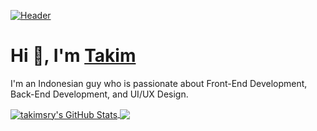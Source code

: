 [![Header](https://github.com/takimsry/takimsry/blob/main/header-takim.png)](https://takimsurya.vercel.app)

# Hi 👋, I'm <a href="https://takimsurya.vercel.app/" target="blank">Takim</a>

I'm an Indonesian guy who is passionate about Front-End Development, Back-End Development, and UI/UX Design.

<a href="https://github.com/takimsry/takimsry">
  <img align="center" src="https://github-readme-stats-eight-theta.vercel.app/api?username=takimsry&show_icons=true&line_height=27&count_private=true&title_color=ffffff&text_color=c9cacc&icon_color=2bbc8a&bg_color=1d1f21" alt="takimsry's GitHub Stats" />
</a>
<a href="https://github.com/takimsry/takimsry">
  <img align="center" src="https://github-readme-stats.vercel.app/api/top-langs/?username=takimsry&hide_progress=true&hide=scss,tex&title_color=ffffff&text_color=c9cacc&icon_color=2bbc8a&bg_color=1d1f21&langs_count=4" />
</a>
